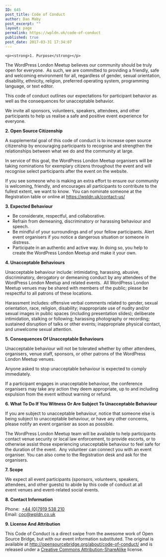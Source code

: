 ```yaml
---
ID: 645
post_title: Code of Conduct
author: Dan Maby
post_excerpt: ""
layout: page
permalink: https://wpldn.uk/code-of-conduct
published: true
post_date: 2017-03-31 17:34:07
---
```

	<p><strong>1. Purpose</strong></p>
<p>The WordPress London Meetup believes our community should be truly open for everyone.  As such, we are committed to providing a friendly, safe and welcoming environment for all, regardless of gender, sexual orientation, disability, ethnicity, religion, preferred operating system, programming language, or text editor.</p>
<p>This code of conduct outlines our expectations for participant behavior as well as the consequences for unacceptable behavior.</p>
<p>We invite all sponsors, volunteers, speakers, attendees, and other participants to help us realise a safe and positive event experience for everyone.</p>
<p><strong>2. Open Source Citizenship</strong></p>
<p>A supplemental goal of this code of conduct is to increase open source citizenship by encouraging participants to recognise and strengthen the relationships between what we do and the community at large.</p>
<p>In service of this goal, the WordPress London Meetup organisers will be taking nominations for exemplary citizens throughout the event and will recognise select participants after the event on the website.</p>
<p>If you see someone who is making an extra effort to ensure our community is welcoming, friendly, and encourages all participants to contribute to the fullest extent, we want to know.  You can nominate someone at the Registration table or online at <a href="https://wpldn.uk/contact-us/">https://wpldn.uk/contact-us/</a></p>
<p><strong>3. Expected </strong><b>Behaviour</b></p>
<ul>
<li>Be considerate, respectful, and collaborative.</li>
<li>Refrain from demeaning, discriminatory or harassing behaviour and speech.</li>
<li>Be mindful of your surroundings and of your fellow participants. Alert event organisers if you notice a dangerous situation or someone in distress.</li>
<li>Participate in an authentic and active way. In doing so, you help to create the WordPress London Meetup and make it your own.</li>
</ul>
<p><strong>4. Unacceptable Behaviours</strong></p>
<p>Unacceptable behaviour include: intimidating, harassing, abusive, discriminatory, derogatory or demeaning conduct by any attendees of the WordPress London Meetup and related events.  All WordPress London Meetup venues may be shared with members of the public; please be respectful to all patrons of these locations.</p>
<p>Harassment includes: offensive verbal comments related to gender, sexual orientation, race, religion, disability; inappropriate use of nudity and/or sexual images in public spaces (including presentation slides); deliberate intimidation, stalking or following; harassing photography or recording; sustained disruption of talks or other events; inappropriate physical contact, and unwelcome sexual attention.</p>
<p><strong>5. Consequences Of Unacceptable Behaviours</strong><b> </b></p>
<p>Unacceptable behaviour will not be tolerated whether by other attendees, organisers, venue staff, sponsors, or other patrons of the WordPress London Meetup venues.</p>
<p>Anyone asked to stop unacceptable behaviour is expected to comply immediately.</p>
<p>If a participant engages in unacceptable behaviour, the conference organisers may take any action they deem appropriate, up to and including expulsion from the event without warning or refund.</p>
<p><strong>6. What To Do If You Witness Or Are Subject To Unacceptable Behaviour</strong></p>
<p>If you are subject to unacceptable behaviour, notice that someone else is being subject to unacceptable behaviour, or have any other concerns, please notify an event organiser as soon as possible.</p>
<p>The WordPress London Meetup team will be available to help participants contact venue security or local law enforcement, to provide escorts, or to otherwise assist those experiencing unacceptable behaviour to feel safe for the duration of the event.  Any volunteer can connect you with an event organiser. You can also come to the Registration desk and ask for the organisers.</p>
<p><strong>7. Scope</strong></p>
<p>We expect all event participants (sponsors, volunteers, speakers, attendees, and other guests) to abide by this code of conduct at all event venues and event-related social events.</p>
<p><strong>8. Contact Information</strong></p>
<p>Phone:  <a href="tel:+447919538210">+44 (0)7919 538 210</a><br />
Email: <a href="mailto:coc@wpldn.co.uk">coc@wpldn.co.uk</a></p>
<p><strong>9. License And Attribution</strong></p>
<p>This Code of Conduct is a direct swipe from the awesome work of Open Source Bridge, but with our event information substituted. The original is available at <a href="http://opensourcebridge.org/about/code-of-conduct/" target="_blank">http://opensourcebridge.org/about/code-of-conduct/</a> and is released under a <a href="http://creativecommons.org/licenses/by-sa/3.0/" target="_blank">Creative Commons Attribution-ShareAlike</a> license.</p>